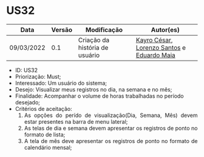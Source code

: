 # US32


|Data | Versão | Modificação | Autor(es)|
| -- | -- | -- | -- |
| 09/03/2022 | 0.1 | Criação da história de usuário | [Kayro César](https://github.com/kayrocesar), [Lorenzo Santos](https://github.com/kayrocesar) e [Eduardo Maia](https://github.com/eduardomr) |


<ul>
<li> ID: US32</li>
<li>Priorização: Must;</li>
<li>Interessado: Um usuário do sistema;</li>
<li>Desejo: Visualizar meus registros no dia, na semana e no mês;</li>
<li>Finalidade: Acompanhar o volume de horas trabalhadas no período desejado;</li>
<li align="justify"> Critérios de aceitação:
    <ol>
    <li> As opções do perído de visualização(Dia, Semana, Mês) devem estar presentes na barra de menu lateral;</li>
    <li> As telas de dia e semana devem apresentar os registros de ponto no formato de lista; </li>
    <li> A tela de mês deve apresentar os registros de ponto no formato de calendário mensal; </li>
    </ol>
</ul>